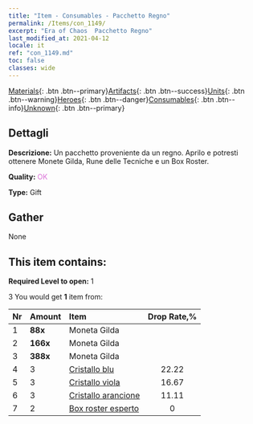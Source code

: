 ```yaml
---
title: "Item - Consumables - Pacchetto Regno"
permalink: /Items/con_1149/
excerpt: "Era of Chaos  Pacchetto Regno"
last_modified_at: 2021-04-12
locale: it
ref: "con_1149.md"
toc: false
classes: wide
---
```

 [Materials](/it/Items/){: .btn .btn--primary}[Artifacts](/it/Items/Artifacts/){: .btn .btn--success}[Units](/it/Items/Units/){: .btn .btn--warning}[Heroes](/it/Items/Heroes/){: .btn .btn--danger}[Consumables](/it/Items/Consumables/){: .btn .btn--info}[Unknown](/it/Items/Unknown/){: .btn .btn--primary}

## Dettagli
 **Descrizione:** Un pacchetto proveniente da un regno. Aprilo e potresti ottenere Monete Gilda, Rune delle Tecniche e un Box Roster.

 **Quality:** <span style="color: #DA70D6">OK</span>

 **Type:** Gift

## Gather

  None

## This item contains:

 **Required Level to open:** 1

 3 You would get **1** item  from:

  | Nr | Amount |     Item    | Drop Rate,% |
  |:---|:-------|:------------|:---------:|
  | 1 |  **88x** | Moneta Gilda |  | 22.22 | 
  | 2 |  **166x** | Moneta Gilda |  | 16.67 | 
  | 3 |  **388x** | Moneta Gilda |  | 11.11 | 
  | 4 | 3 | [Cristallo blu](/it/Items/con_716/) | 22.22 | 
  | 5 | 3 | [Cristallo viola](/it/Items/con_720/) | 16.67 | 
  | 6 | 3 | [Cristallo arancione](/it/Items/con_730/) | 11.11 | 
  | 7 | 2 | [Box roster esperto](/it/Items/con_773/) | 0 | 
